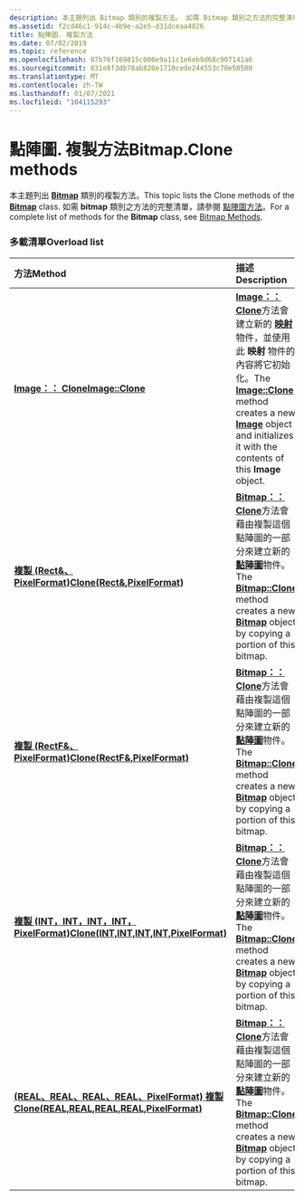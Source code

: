 ```yaml
---
description: 本主題列出 Bitmap 類別的複製方法。 如需 Bitmap 類別之方法的完整清單，請參閱點陣圖方法。
ms.assetid: f2cd46c1-914c-4b9e-a2e5-d31dceaa4826
title: 點陣圖. 複製方法
ms.date: 07/02/2019
ms.topic: reference
ms.openlocfilehash: 07b76f169815c000e9a11c1e6eb9d68c907141a6
ms.sourcegitcommit: 831e8f3db78ab820e1710cede244553c70e50500
ms.translationtype: MT
ms.contentlocale: zh-TW
ms.lasthandoff: 01/07/2021
ms.locfileid: "104115293"
---
```

# <a name="bitmapclone-methods"></a><span data-ttu-id="95e7b-104">點陣圖. 複製方法</span><span class="sxs-lookup"><span data-stu-id="95e7b-104">Bitmap.Clone methods</span></span>

<span data-ttu-id="95e7b-105">本主題列出 [**Bitmap**](/windows/win32/api/gdiplusheaders/nl-gdiplusheaders-bitmap) 類別的複製方法。</span><span class="sxs-lookup"><span data-stu-id="95e7b-105">This topic lists the Clone methods of the [**Bitmap**](/windows/win32/api/gdiplusheaders/nl-gdiplusheaders-bitmap) class.</span></span> <span data-ttu-id="95e7b-106">如需 **bitmap** 類別之方法的完整清單，請參閱 [點陣圖方法](-gdiplus-class-bitmap-methods.md)。</span><span class="sxs-lookup"><span data-stu-id="95e7b-106">For a complete list of methods for the **Bitmap** class, see [Bitmap Methods](-gdiplus-class-bitmap-methods.md).</span></span>

### <a name="overload-list"></a><span data-ttu-id="95e7b-107">多載清單</span><span class="sxs-lookup"><span data-stu-id="95e7b-107">Overload list</span></span>



| <span data-ttu-id="95e7b-108">方法</span><span class="sxs-lookup"><span data-stu-id="95e7b-108">Method</span></span>                                                                                                                                 | <span data-ttu-id="95e7b-109">描述</span><span class="sxs-lookup"><span data-stu-id="95e7b-109">Description</span></span>                                                                                                                                                                                                                                 |
|:---------------------------------------------------------------------------------------------------------------------------------------|:--------------------------------------------------------------------------------------------------------------------------------------------------------------------------------------------------------------------------------------------|
| [<span data-ttu-id="95e7b-110">**Image：： Clone**</span><span class="sxs-lookup"><span data-stu-id="95e7b-110">**Image::Clone**</span></span>](/windows/win32/api/gdiplusheaders/nf-gdiplusheaders-image-clone)                                                                                    | <span data-ttu-id="95e7b-111">[**Image：： Clone**](/windows/win32/api/gdiplusheaders/nf-gdiplusheaders-image-clone)方法會建立新的 [**映射**](/windows/win32/api/gdiplusheaders/nl-gdiplusheaders-image)物件，並使用此 **映射** 物件的內容將它初始化。</span><span class="sxs-lookup"><span data-stu-id="95e7b-111">The [**Image::Clone**](/windows/win32/api/gdiplusheaders/nf-gdiplusheaders-image-clone) method creates a new [**Image**](/windows/win32/api/gdiplusheaders/nl-gdiplusheaders-image) object and initializes it with the contents of this **Image** object.</span></span><br/>                                   |
| <span data-ttu-id="95e7b-112">[**複製 (Rect&、PixelFormat)**](/previous-versions//ms536302(v=vs.85))</span><span class="sxs-lookup"><span data-stu-id="95e7b-112">[**Clone(Rect&,PixelFormat)**](/previous-versions//ms536302(v=vs.85))</span></span>                                          | <span data-ttu-id="95e7b-113">[**Bitmap：： Clone**](/previous-versions//ms536302(v=vs.85))方法會藉由複製這個點陣圖的一部分來建立新的 [**點陣圖**](/windows/win32/api/gdiplusheaders/nl-gdiplusheaders-bitmap)物件。</span><span class="sxs-lookup"><span data-stu-id="95e7b-113">The [**Bitmap::Clone**](/previous-versions//ms536302(v=vs.85)) method creates a new [**Bitmap**](/windows/win32/api/gdiplusheaders/nl-gdiplusheaders-bitmap) object by copying a portion of this bitmap.</span></span><br/>                            |
| <span data-ttu-id="95e7b-114">[**複製 (RectF&、PixelFormat)**](/windows/win32/api/gdiplusheaders/nf-gdiplusheaders-bitmap-clone(inconstrectf__inpixelformat))</span><span class="sxs-lookup"><span data-stu-id="95e7b-114">[**Clone(RectF&,PixelFormat)**](/windows/win32/api/gdiplusheaders/nf-gdiplusheaders-bitmap-clone(inconstrectf__inpixelformat))</span></span>                                        | <span data-ttu-id="95e7b-115">[**Bitmap：： Clone**](/windows/win32/api/gdiplusheaders/nf-gdiplusheaders-bitmap-clone(inconstrectf__inpixelformat))方法會藉由複製這個點陣圖的一部分來建立新的 [**點陣圖**](/windows/win32/api/gdiplusheaders/nl-gdiplusheaders-bitmap)物件。</span><span class="sxs-lookup"><span data-stu-id="95e7b-115">The [**Bitmap::Clone**](/windows/win32/api/gdiplusheaders/nf-gdiplusheaders-bitmap-clone(inconstrectf__inpixelformat)) method creates a new [**Bitmap**](/windows/win32/api/gdiplusheaders/nl-gdiplusheaders-bitmap) object by copying a portion of this bitmap.</span></span><br/>                           |
| <span data-ttu-id="95e7b-116">[**複製 (INT，INT，INT，INT，PixelFormat)**](/windows/win32/api/gdiplusheaders/nf-gdiplusheaders-bitmap-clone(inint_inint_inint_inint_inpixelformat))</span><span class="sxs-lookup"><span data-stu-id="95e7b-116">[**Clone(INT,INT,INT,INT,PixelFormat)**](/windows/win32/api/gdiplusheaders/nf-gdiplusheaders-bitmap-clone(inint_inint_inint_inint_inpixelformat))</span></span>         | <span data-ttu-id="95e7b-117">[**Bitmap：： Clone**](/windows/win32/api/gdiplusheaders/nf-gdiplusheaders-bitmap-clone(inint_inint_inint_inint_inpixelformat))方法會藉由複製這個點陣圖的一部分來建立新的 [**點陣圖**](/windows/win32/api/gdiplusheaders/nl-gdiplusheaders-bitmap)物件。</span><span class="sxs-lookup"><span data-stu-id="95e7b-117">The [**Bitmap::Clone**](/windows/win32/api/gdiplusheaders/nf-gdiplusheaders-bitmap-clone(inint_inint_inint_inint_inpixelformat)) method creates a new [**Bitmap**](/windows/win32/api/gdiplusheaders/nl-gdiplusheaders-bitmap) object by copying a portion of this bitmap.</span></span><br/>     |
| <span data-ttu-id="95e7b-118">[**(REAL、REAL、REAL、REAL、PixelFormat) 複製**](/windows/win32/api/gdiplusheaders/nf-gdiplusheaders-bitmap-clone(inreal_inreal_inreal_inreal_inpixelformat))</span><span class="sxs-lookup"><span data-stu-id="95e7b-118">[**Clone(REAL,REAL,REAL,REAL,PixelFormat)**](/windows/win32/api/gdiplusheaders/nf-gdiplusheaders-bitmap-clone(inreal_inreal_inreal_inreal_inpixelformat))</span></span> | <span data-ttu-id="95e7b-119">[**Bitmap：： Clone**](/windows/win32/api/gdiplusheaders/nf-gdiplusheaders-bitmap-clone(inreal_inreal_inreal_inreal_inpixelformat))方法會藉由複製這個點陣圖的一部分來建立新的 [**點陣圖**](/windows/win32/api/gdiplusheaders/nl-gdiplusheaders-bitmap)物件。</span><span class="sxs-lookup"><span data-stu-id="95e7b-119">The [**Bitmap::Clone**](/windows/win32/api/gdiplusheaders/nf-gdiplusheaders-bitmap-clone(inreal_inreal_inreal_inreal_inpixelformat)) method creates a new [**Bitmap**](/windows/win32/api/gdiplusheaders/nl-gdiplusheaders-bitmap) object by copying a portion of this bitmap.</span></span><br/> |



 

 
